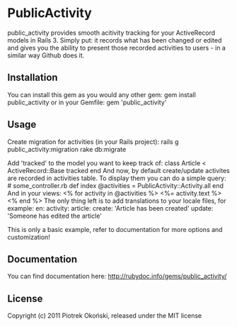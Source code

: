# PublicActivity

public_activity provides smooth acitivity tracking for your ActiveRecord models in Rails 3.
Simply put: it records what has been changed or edited and gives you the ability to present those recorded activities to users - in a similar way Github does it.


## Installation

You can install this gem as you would any other gem:
    gem install public_activity
or in your Gemfile:
    gem 'public_activity'

## Usage

Create migration for activities (in your Rails project):
    rails g public_activity:migration
    rake db:migrate

Add 'tracked' to the model you want to keep track of:
    class Article < ActiveRecord::Base
      tracked
    end
And now, by default create/update activites are recorded in activities table. 
To display them you can do a simple query:
    # some_controller.rb
    def index
      @activities = PublicActivity::Activity.all
    end
And in your views:
    <% for activity in @activities %>
      <%= activity.text %><br/>
    <% end %>
The only thing left is to add translations to your locale files, for example:
    en:
      activity:
        article:
          create: 'Article has been created'
          update: 'Someone has edited the article'

This is only a basic example, refer to documentation for more options and customization!
## Documentation

You can find documentation here: http://rubydoc.info/gems/public_activity/

## License
Copyright (c) 2011 Piotrek Okoński, released under the MIT license
